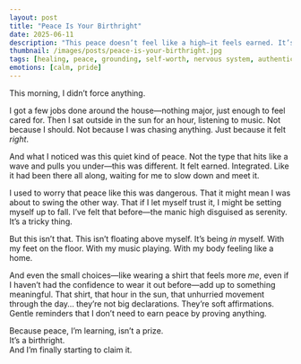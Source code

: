 ```yaml
---
layout: post
title: "Peace Is Your Birthright"
date: 2025-06-11
description: "This peace doesn’t feel like a high—it feels earned. It’s a quiet return to myself, and it’s been here all along."
thumbnail: /images/posts/peace-is-your-birthright.jpg
tags: [healing, peace, grounding, self-worth, nervous system, authenticity]
emotions: [calm, pride]
---
```


This morning, I didn’t force anything.

I got a few jobs done around the house—nothing major, just enough to feel cared for. Then I sat outside in the sun for an hour, listening to music. Not because I should. Not because I was chasing anything. Just because it felt *right*.

And what I noticed was this quiet kind of peace. Not the type that hits like a wave and pulls you under—this was different. It felt earned. Integrated. Like it had been there all along, waiting for me to slow down and meet it.

I used to worry that peace like this was dangerous. That it might mean I was about to swing the other way. That if I let myself trust it, I might be setting myself up to fall. I’ve felt that before—the manic high disguised as serenity. It’s a tricky thing.

But this isn’t that. This isn’t floating above myself. It’s being *in* myself. With my feet on the floor. With my music playing. With my body feeling like a home.

And even the small choices—like wearing a shirt that feels more *me*, even if I haven’t had the confidence to wear it out before—add up to something meaningful. That shirt, that hour in the sun, that unhurried movement through the day… they’re not big declarations. They’re soft affirmations. Gentle reminders that I don’t need to earn peace by proving anything.

Because peace, I’m learning, isn’t a prize.  
It’s a birthright.  
And I’m finally starting to claim it.
